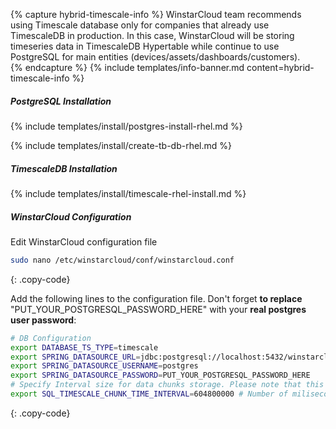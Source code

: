 {% capture hybrid-timescale-info %}
WinstarCloud team recommends using Timescale database only for companies that already use TimescaleDB in production.
In this case, WinstarCloud will be storing timeseries data in TimescaleDB Hypertable while continue to use PostgreSQL for main entities (devices/assets/dashboards/customers).  
{% endcapture %}
{% include templates/info-banner.md content=hybrid-timescale-info %}

##### PostgreSQL Installation

{% include templates/install/postgres-install-rhel.md %}

{% include templates/install/create-tb-db-rhel.md %}

##### TimescaleDB Installation

{% include templates/install/timescale-rhel-install.md %}

##### WinstarCloud Configuration

Edit WinstarCloud configuration file 

```bash 
sudo nano /etc/winstarcloud/conf/winstarcloud.conf
``` 
{: .copy-code}

Add the following lines to the configuration file. Don't forget **to replace** "PUT_YOUR_POSTGRESQL_PASSWORD_HERE" with your **real postgres user password**:

```bash
# DB Configuration 
export DATABASE_TS_TYPE=timescale
export SPRING_DATASOURCE_URL=jdbc:postgresql://localhost:5432/winstarcloud
export SPRING_DATASOURCE_USERNAME=postgres
export SPRING_DATASOURCE_PASSWORD=PUT_YOUR_POSTGRESQL_PASSWORD_HERE
# Specify Interval size for data chunks storage. Please note that this value can be set only once.
export SQL_TIMESCALE_CHUNK_TIME_INTERVAL=604800000 # Number of miliseconds. The current value corresponds to one week.
```
{: .copy-code}
